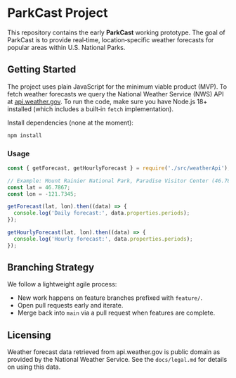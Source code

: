 # ParkCast Project

This repository contains the early **ParkCast** working prototype. The goal of ParkCast is to provide real‑time, location‑specific weather forecasts for popular areas within U.S. National Parks.

## Getting Started

The project uses plain JavaScript for the minimum viable product (MVP). To fetch weather forecasts we query the National Weather Service (NWS) API at [api.weather.gov](https://api.weather.gov). To run the code, make sure you have Node.js 18+ installed (which includes a built‑in `fetch` implementation).

Install dependencies (none at the moment):

```bash
npm install
```

### Usage

```js
const { getForecast, getHourlyForecast } = require('./src/weatherApi');

// Example: Mount Rainier National Park, Paradise Visitor Center (46.7867° N, 121.7345° W)
const lat = 46.7867;
const lon = -121.7345;

getForecast(lat, lon).then((data) => {
  console.log('Daily forecast:', data.properties.periods);
});

getHourlyForecast(lat, lon).then((data) => {
  console.log('Hourly forecast:', data.properties.periods);
});
```

## Branching Strategy

We follow a lightweight agile process:

* New work happens on feature branches prefixed with `feature/`.
* Open pull requests early and iterate.
* Merge back into `main` via a pull request when features are complete.

## Licensing

Weather forecast data retrieved from api.weather.gov is public domain as provided by the National Weather Service. See the `docs/legal.md` for details on using this data.